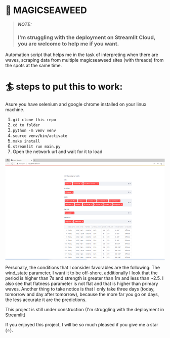 
# 🌊 MAGICSEAWEED
 > **_NOTE:_**  <h3>I'm struggling with the deployment on Streamlit Cloud, you are welcome to help me if you want.</h3>

Automation script that helps me in the task of interpreting when there are waves, scraping data from multiple magicseaweed sites (with threads) from the spots at the same time.

# 🏄 steps to put this to work:

Asure you have selenium and google chrome installed on your linux machine.

1. ```git clone this repo```
2. ```cd to folder```
3. ```python -m venv venv```
4. ```source venv/bin/activate```
5. ```make install```
6. ```streamlit run main.py```
7. Open the network url and wait for it to load

![alt text](static/result.png)

Personally, the conditions that I consider favorables are the following: The wind_state parameter, I want it to be off-shore, additionally I look that the period is higher than 7s and strength is greater than 1m and less than ~2.5.
I also see that flatness parameter is not flat and that is higher than primary waves.
Another thing to take notice is that I only take three days (today, tomorrow and day after tomorrow), because the more far you go on days, the less accurate it are the predictions.

This project is still under construction (I'm struggling with the deployment in Streamlit)

If you enjoyed this project, I will be so much pleased if you give me a star (⭐).

